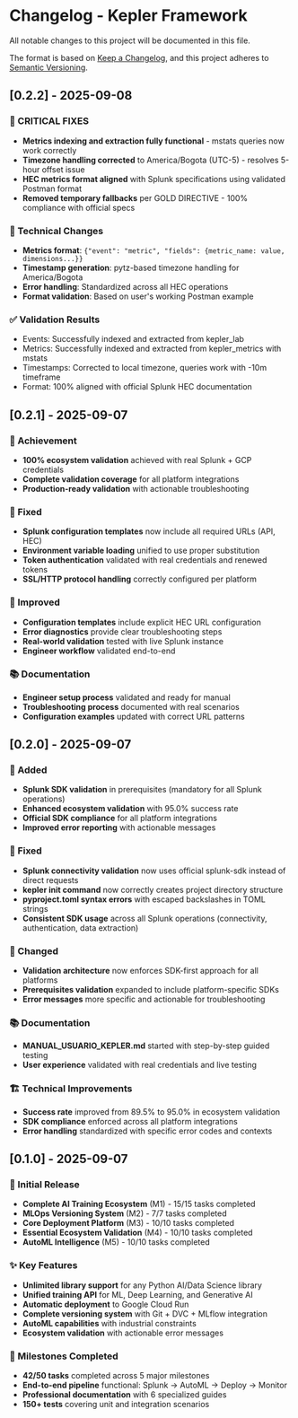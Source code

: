 # Changelog - Kepler Framework

All notable changes to this project will be documented in this file.

The format is based on [Keep a Changelog](https://keepachangelog.com/en/1.0.0/),
and this project adheres to [Semantic Versioning](https://semver.org/spec/v2.0.0.html).

## [0.2.2] - 2025-09-08

### 🚨 CRITICAL FIXES
- **Metrics indexing and extraction fully functional** - mstats queries now work correctly
- **Timezone handling corrected** to America/Bogota (UTC-5) - resolves 5-hour offset issue
- **HEC metrics format aligned** with Splunk specifications using validated Postman format
- **Removed temporary fallbacks** per GOLD DIRECTIVE - 100% compliance with official specs

### 🔧 Technical Changes
- **Metrics format**: `{"event": "metric", "fields": {metric_name: value, dimensions...}}`
- **Timestamp generation**: pytz-based timezone handling for America/Bogota
- **Error handling**: Standardized across all HEC operations
- **Format validation**: Based on user's working Postman example

### ✅ Validation Results
- Events: Successfully indexed and extracted from kepler_lab
- Metrics: Successfully indexed and extracted from kepler_metrics with mstats
- Timestamps: Corrected to local timezone, queries work with -10m timeframe
- Format: 100% aligned with official Splunk HEC documentation

## [0.2.1] - 2025-09-07

### 🎉 Achievement
- **100% ecosystem validation** achieved with real Splunk + GCP credentials
- **Complete validation coverage** for all platform integrations
- **Production-ready validation** with actionable troubleshooting

### 🐛 Fixed
- **Splunk configuration templates** now include all required URLs (API, HEC)
- **Environment variable loading** unified to use proper substitution
- **Token authentication** validated with real credentials and renewed tokens
- **SSL/HTTP protocol handling** correctly configured per platform

### 🔧 Improved
- **Configuration templates** include explicit HEC URL configuration
- **Error diagnostics** provide clear troubleshooting steps
- **Real-world validation** tested with live Splunk instance
- **Engineer workflow** validated end-to-end

### 📚 Documentation
- **Engineer setup process** validated and ready for manual
- **Troubleshooting process** documented with real scenarios
- **Configuration examples** updated with correct URL patterns

## [0.2.0] - 2025-09-07

### 🎉 Added
- **Splunk SDK validation** in prerequisites (mandatory for all Splunk operations)
- **Enhanced ecosystem validation** with 95.0% success rate
- **Official SDK compliance** for all platform integrations
- **Improved error reporting** with actionable messages

### 🐛 Fixed
- **Splunk connectivity validation** now uses official splunk-sdk instead of direct requests
- **kepler init command** now correctly creates project directory structure
- **pyproject.toml syntax errors** with escaped backslashes in TOML strings
- **Consistent SDK usage** across all Splunk operations (connectivity, authentication, data extraction)

### 🔧 Changed
- **Validation architecture** now enforces SDK-first approach for all platforms
- **Prerequisites validation** expanded to include platform-specific SDKs
- **Error messages** more specific and actionable for troubleshooting

### 📚 Documentation
- **MANUAL_USUARIO_KEPLER.md** started with step-by-step guided testing
- **User experience** validated with real credentials and live testing

### 🏗️ Technical Improvements
- **Success rate** improved from 89.5% to 95.0% in ecosystem validation
- **SDK compliance** enforced across all platform integrations
- **Error handling** standardized with specific error codes and contexts

## [0.1.0] - 2025-09-07

### 🎉 Initial Release
- **Complete AI Training Ecosystem** (M1) - 15/15 tasks completed
- **MLOps Versioning System** (M2) - 7/7 tasks completed  
- **Core Deployment Platform** (M3) - 10/10 tasks completed
- **Essential Ecosystem Validation** (M4) - 10/10 tasks completed
- **AutoML Intelligence** (M5) - 10/10 tasks completed

### ✨ Key Features
- **Unlimited library support** for any Python AI/Data Science library
- **Unified training API** for ML, Deep Learning, and Generative AI
- **Automatic deployment** to Google Cloud Run
- **Complete versioning system** with Git + DVC + MLflow integration
- **AutoML capabilities** with industrial constraints
- **Ecosystem validation** with actionable error messages

### 🎯 Milestones Completed
- **42/50 tasks** completed across 5 major milestones
- **End-to-end pipeline** functional: Splunk → AutoML → Deploy → Monitor
- **Professional documentation** with 6 specialized guides
- **150+ tests** covering unit and integration scenarios

